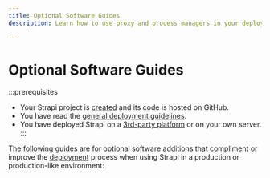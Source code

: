 ```yaml
---
title: Optional Software Guides
description: Learn how to use proxy and process managers in your deployed Strapi application .

---
```

# Optional Software Guides

:::prerequisites
* Your Strapi project is [created](/dev-docs/installation) and its code is hosted on GitHub.
* You have read the [general deployment guidelines](/dev-docs/deployment#general-guidelines).
* You have deployed Strapi on a [3rd-party platform](/dev-docs/deployment/hosting-guides) or on your own server.
:::

The following guides are for optional software additions that compliment or improve the [deployment](/dev-docs/deployment) process when using Strapi in a production or production-like environment:




